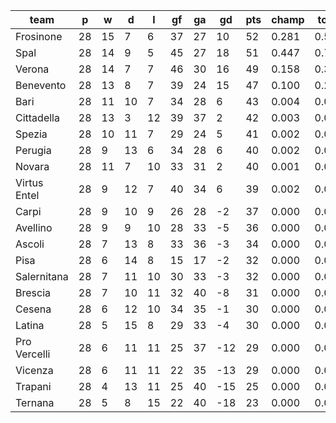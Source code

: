 |     team     | p  | w  | d  | l  | gf | ga | gd  | pts | champ | top2  | top3  | top4  |  5-7  | bot4  | bot3  | bot2  |
|--------------|----|----|----|----|----|----|-----|-----|-------|-------|-------|-------|-------|-------|-------|-------|
| Frosinone    | 28 | 15 |  7 |  6 | 37 | 27 |  10 |  52 | 0.281 | 0.568 | 0.771 | 0.909 | 0.085 | 0.000 | 0.000 | 0.000|
| Spal         | 28 | 14 |  9 |  5 | 45 | 27 |  18 |  51 | 0.447 | 0.700 | 0.863 | 0.952 | 0.046 | 0.000 | 0.000 | 0.000|
| Verona       | 28 | 14 |  7 |  7 | 46 | 30 |  16 |  49 | 0.158 | 0.379 | 0.627 | 0.817 | 0.160 | 0.000 | 0.000 | 0.000|
| Benevento    | 28 | 13 |  8 |  7 | 39 | 24 |  15 |  47 | 0.100 | 0.279 | 0.511 | 0.749 | 0.218 | 0.000 | 0.000 | 0.000|
| Bari         | 28 | 11 | 10 |  7 | 34 | 28 |   6 |  43 | 0.004 | 0.026 | 0.069 | 0.163 | 0.455 | 0.000 | 0.000 | 0.000|
| Cittadella   | 28 | 13 |  3 | 12 | 39 | 37 |   2 |  42 | 0.003 | 0.009 | 0.032 | 0.077 | 0.330 | 0.001 | 0.000 | 0.000|
| Spezia       | 28 | 10 | 11 |  7 | 29 | 24 |   5 |  41 | 0.002 | 0.009 | 0.027 | 0.074 | 0.341 | 0.002 | 0.000 | 0.000|
| Perugia      | 28 |  9 | 13 |  6 | 34 | 28 |   6 |  40 | 0.002 | 0.013 | 0.041 | 0.100 | 0.399 | 0.002 | 0.001 | 0.000|
| Novara       | 28 | 11 |  7 | 10 | 33 | 31 |   2 |  40 | 0.001 | 0.005 | 0.015 | 0.045 | 0.268 | 0.003 | 0.001 | 0.000|
| Virtus Entel | 28 |  9 | 12 |  7 | 40 | 34 |   6 |  39 | 0.002 | 0.011 | 0.036 | 0.093 | 0.368 | 0.002 | 0.000 | 0.000|
| Carpi        | 28 |  9 | 10 |  9 | 26 | 28 |  -2 |  37 | 0.000 | 0.001 | 0.004 | 0.013 | 0.145 | 0.015 | 0.005 | 0.001|
| Avellino     | 28 |  9 |  9 | 10 | 28 | 33 |  -5 |  36 | 0.000 | 0.000 | 0.001 | 0.005 | 0.053 | 0.045 | 0.016 | 0.004|
| Ascoli       | 28 |  7 | 13 |  8 | 33 | 36 |  -3 |  34 | 0.000 | 0.000 | 0.002 | 0.003 | 0.052 | 0.062 | 0.025 | 0.008|
| Pisa         | 28 |  6 | 14 |  8 | 15 | 17 |  -2 |  32 | 0.000 | 0.000 | 0.000 | 0.001 | 0.013 | 0.160 | 0.075 | 0.027|
| Salernitana  | 28 |  7 | 11 | 10 | 30 | 33 |  -3 |  32 | 0.000 | 0.000 | 0.000 | 0.000 | 0.022 | 0.130 | 0.063 | 0.021|
| Brescia      | 28 |  7 | 10 | 11 | 32 | 40 |  -8 |  31 | 0.000 | 0.000 | 0.000 | 0.000 | 0.009 | 0.253 | 0.144 | 0.059|
| Cesena       | 28 |  6 | 12 | 10 | 34 | 35 |  -1 |  30 | 0.000 | 0.000 | 0.000 | 0.001 | 0.025 | 0.131 | 0.067 | 0.028|
| Latina       | 28 |  5 | 15 |  8 | 29 | 33 |  -4 |  30 | 0.000 | 0.000 | 0.000 | 0.000 | 0.009 | 0.251 | 0.141 | 0.053|
| Pro Vercelli | 28 |  6 | 11 | 11 | 25 | 37 | -12 |  29 | 0.000 | 0.000 | 0.000 | 0.000 | 0.001 | 0.583 | 0.422 | 0.222|
| Vicenza      | 28 |  6 | 11 | 11 | 22 | 35 | -13 |  29 | 0.000 | 0.000 | 0.000 | 0.000 | 0.000 | 0.554 | 0.390 | 0.207|
| Trapani      | 28 |  4 | 13 | 11 | 25 | 40 | -15 |  25 | 0.000 | 0.000 | 0.000 | 0.000 | 0.000 | 0.868 | 0.768 | 0.601|
| Ternana      | 28 |  5 |  8 | 15 | 22 | 40 | -18 |  23 | 0.000 | 0.000 | 0.000 | 0.000 | 0.000 | 0.938 | 0.882 | 0.770|
